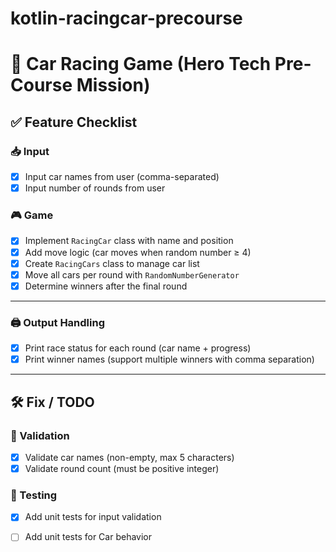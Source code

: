 # kotlin-racingcar-precourse

# 🚗 Car Racing Game (Hero Tech Pre-Course Mission)

## ✅ Feature Checklist

### 📥 Input

- [x] Input car names from user (comma-separated)
- [x] Input number of rounds from user

### 🎮 Game

- [x] Implement `RacingCar` class with name and position
- [x] Add move logic (car moves when random number ≥ 4)
- [x] Create `RacingCars` class to manage car list
- [x] Move all cars per round with `RandomNumberGenerator`
- [x] Determine winners after the final round

---

### 🖨 Output Handling

- [x] Print race status for each round (car name + progress)
- [x] Print winner names (support multiple winners with comma separation)

---

## 🛠 Fix / TODO

### 🚫 Validation

- [x] Validate car names (non-empty, max 5 characters)  
- [x] Validate round count (must be positive integer)  

### 🧪 Testing

- [x] Add unit tests for input validation
- [ ] Add unit tests for Car behavior


